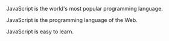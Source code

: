 JavaScript is the world's most popular programming language. 

JavaScript is the programming language of the Web.

JavaScript is easy to learn.